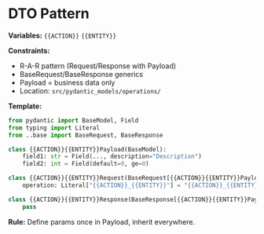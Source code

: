 # DTO Pattern

**Variables:** `{{ACTION}}` `{{ENTITY}}`

**Constraints:**
- R-A-R pattern (Request/Response with Payload)
- BaseRequest/BaseResponse generics
- Payload = business data only
- Location: `src/pydantic_models/operations/`

**Template:**
```python
from pydantic import BaseModel, Field
from typing import Literal
from ..base import BaseRequest, BaseResponse

class {{ACTION}}{{ENTITY}}Payload(BaseModel):
    field1: str = Field(..., description="Description")
    field2: int = Field(default=0, ge=0)

class {{ACTION}}{{ENTITY}}Request(BaseRequest[{{ACTION}}{{ENTITY}}Payload]):
    operation: Literal["{{ACTION}}_{{ENTITY}}"] = "{{ACTION}}_{{ENTITY}}"

class {{ACTION}}{{ENTITY}}Response(BaseResponse[{{ACTION}}{{ENTITY}}Payload]):
    pass
```

**Rule:** Define params once in Payload, inherit everywhere.
